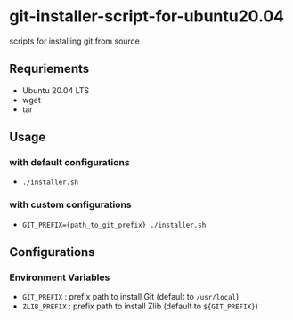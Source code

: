 # git-installer-script-for-ubuntu20.04
scripts for installing git from source

## Requriements
- Ubuntu 20.04 LTS
- wget
- tar

## Usage
### with default configurations
- `./installer.sh`
### with custom configurations
- `GIT_PREFIX={path_to_git_prefix} ./installer.sh`

## Configurations
### Environment Variables
- `GIT_PREFIX` : prefix path to install Git (default to `/usr/local`)
- `ZLIB_PREFIX` : prefix path to install Zlib (default to `${GIT_PREFIX}`)
